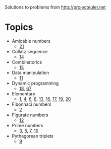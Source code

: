 Solutions to problems from http://projecteuler.net

# Topics

* Amicable numbers
  * [21](https://projecteuler.net/problem=21)
* Collatz sequence
  * [14](https://projecteuler.net/problem=14)
* Combinatorics
  * [15](https://projecteuler.net/problem=15)
* Data manipulation
  * [11](https://projecteuler.net/problem=11)
* Dynamic programming
  * [18](https://projecteuler.net/problem=18),
    [67](https://projecteuler.net/problem=67)
* Elementary
  * [1](https://projecteuler.net/problem=1),
    [4](https://projecteuler.net/problem=4),
    [6](https://projecteuler.net/problem=6),
    [8](https://projecteuler.net/problem=8),
    [13](https://projecteuler.net/problem=13),
    [16](https://projecteuler.net/problem=16),
    [17](https://projecteuler.net/problem=17),
    [19](https://projecteuler.net/problem=19),
    [20](https://projecteuler.net/problem=20)
* Fibonnaci numbers
  * [2](https://projecteuler.net/problem=2)
* Figurate numbers
  * [12](https://projecteuler.net/problem=12)
* Prime numbers
  * [3](https://projecteuler.net/problem=3),
    [5](https://projecteuler.net/problem=5),
    [7](https://projecteuler.net/problem=7),
    [10](https://projecteuler.net/problem=10)
* Pythagorean triplets
  * [9](https://projecteuler.net/problem=9)

